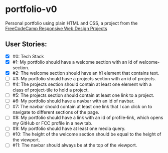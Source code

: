 # portfolio-v0

Personal portfolio using plain HTML and CSS, a project from the [FreeCodeCamp Responsive Web Design Projects](https://www.freecodecamp.org/learn/responsive-web-design/responsive-web-design-projects/build-a-personal-portfolio-webpage)

## User Stories:

- [x] #0: Tech Stack
- [x] #1: My portfolio should have a welcome section with an id of welcome-section.
- [x] #2: The welcome section should have an h1 element that contains text.
- [ ] #3: My portfolio should have a projects section with an id of projects.
- [ ] #4: The projects section should contain at least one element with a class of project-tile to hold a project.
- [ ] #5: The projects section should contain at least one link to a project.
- [ ] #6: My portfolio should have a navbar with an id of navbar.
- [ ] #7: The navbar should contain at least one link that I can click on to navigate to different sections of the page.
- [ ] #8: My portfolio should have a link with an id of profile-link, which opens my GitHub or FCC profile in a new tab.
- [ ] #9: My portfolio should have at least one media query.
- [ ] #10: The height of the welcome section should be equal to the height of the viewport.
- [ ] #11: The navbar should always be at the top of the viewport.
